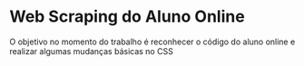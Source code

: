 <h1>Web Scraping do Aluno Online</h1>

O objetivo no momento do trabalho é reconhecer o código do aluno online e realizar algumas mudanças básicas no CSS
